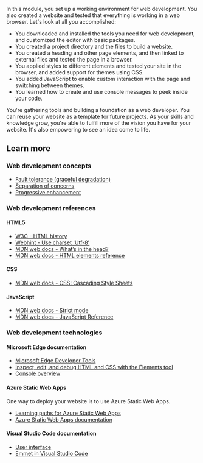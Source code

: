 In this module, you set up a working environment for web development. You also created a website and tested that everything is working in a web browser. Let's look at all you accomplished:

* You downloaded and installed the tools you need for web development, and customized the editor with basic packages.
* You created a project directory and the files to build a website.
* You created a heading and other page elements, and then linked to external files and tested the page in a browser.
* You applied styles to different elements and tested your site in the browser, and added support for themes using CSS.
* You added JavaScript to enable custom interaction with the page and switching between themes.
* You learned how to create and use console messages to peek inside your code.

You're gathering tools and building a foundation as a web developer. You can reuse your website as a template for future projects. As your skills and knowledge grow, you're able to fulfill more of the vision you have for your website. It's also empowering to see an idea come to life.

## Learn more

### Web development concepts

* [Fault tolerance (graceful degradation)](https://wikipedia.org/wiki/Fault_tolerance)
* [Separation of concerns](https://wikipedia.org/wiki/Separation_of_concerns)
* [Progressive enhancement](https://wikipedia.org/wiki/Progressive_enhancement)

### Web development references

#### HTML5

* [W3C - HTML history](https://www.w3.org/TR/html52/introduction.html#introduction-history)
* [Webhint - Use charset 'Utf-8'](https://webhint.io/docs/user-guide/hints/hint-meta-charset-utf-8/)
* [MDN web docs - What’s in the head?](https://developer.mozilla.org/docs/Learn/HTML/Introduction_to_HTML/The_head_metadata_in_HTML)
* [MDN web docs - HTML elements reference](https://developer.mozilla.org/docs/Web/HTML/Element)

#### CSS

* [MDN web docs - CSS: Cascading Style Sheets](https://developer.mozilla.org/docs/Web/CSS)

#### JavaScript

* [MDN web docs - Strict mode](https://developer.mozilla.org/docs/Web/JavaScript/Reference/Strict_mode)
* [MDN web docs - JavaScript Reference](https://developer.mozilla.org/docs/Web/JavaScript/Reference)

### Web development technologies

#### Microsoft Edge documentation

* [Microsoft Edge Developer Tools](/microsoft-edge/devtools-guide-chromium/landing/)
* [Inspect, edit, and debug HTML and CSS with the Elements tool](/microsoft-edge/devtools-guide-chromium/elements-tool/elements-tool)
* [Console overview](/microsoft-edge/devtools-guide-chromium/console/)

#### Azure Static Web Apps

One way to deploy your website is to use Azure Static Web Apps.

* [Learning paths for Azure Static Web Apps](/training/paths/azure-static-web-apps/)
* [Azure Static Web Apps documentation](/azure/static-web-apps)

#### Visual Studio Code documentation

* [User interface](https://code.visualstudio.com/docs/getstarted/userinterface)
* [Emmet in Visual Studio Code](https://code.visualstudio.com/docs/editor/emmet)
